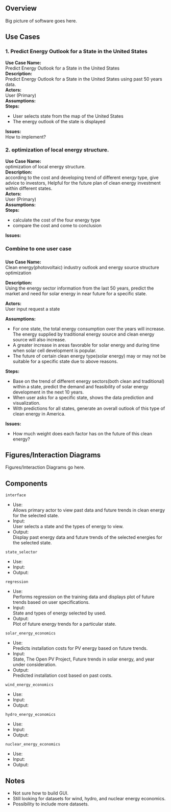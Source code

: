 ## Overview
Big picture of software goes here.

## Use Cases

### 1. Predict Energy Outlook for a State in the United States
**Use Case Name:**   
Predict Energy Outlook for a State in the United States  
**Description:**   
Predict Energy Outlook for a State in the United States using past 50 years data.  
**Actors:**   
User (Primary)  
**Assumptions:**  
**Steps:**  
* User selects state from the map of the United States  
* The energy outlook of the state is displayed  

**Issues:**  
How to implement?  

### 2. optimization of local energy structure.  
**Use Case Name:**  
optimization of local energy structure.  
**Description:**  
according to the cost and developing trend of different energy type, give advice to investors, Helpful for the future plan of clean energy investment within different states.  
**Actors:**  
User (Primary)  
**Assumptions:**  
**Steps:**  
* calculate the cost of the four energy type
* compare the cost and come to conclusion  

**Issues:**  


### Combine to one user case
###
**Use Case Name:**  
Clean energy(photovoltaic) industry outlook and energy source structure optimization  

**Description:**   
Using the energy sector information from the last 50 years, predict the market and need for solar energy in near future for a specific state.  

**Actors:**     
User input request a state   

**Assumptions:**  
* For one state, the total energy consumption over the years will increase. The energy supplied by traditional energy source and clean energy source will also increase.  
* A greater increase in areas favorable for solar energy and during time when solar cell development is popular.  
* The future of certain clean energy type(solar energy) may or may not be suitable for a specific state due to above reasons.  

**Steps:**  
* Base on the trend of different energy sectors(both clean and traditional) within a state, predict the demand and feasibility of solar energy development in the next 10 years.  
* When user asks for a specific state, shows the data prediction and visualization.  
* With predictions for all states, generate an overall outlook of this type of clean energy in America.  

**Issues:**  
* How much weight does each factor has on the future of this clean energy?  

## Figures/Interaction Diagrams

Figures/Interaction Diagrams go here.  

## Components

`interface`
* Use:  
Allows primary actor to view past data and future trends in clean energy for the selected state.  
* Input:  
User selects a state and the types of energy to view.  
* Output:  
Display past energy data and future trends of the selected energies for the selected state.  

`state_selector`  
* Use:  
* Input:  
* Output:  

`regression`  
* Use:  
Performs regression on the training data and displays plot of future trends based on user specifications.  
* Input:  
State and types of energy selected by used.  
* Output:  
Plot of future energy trends for a particular state.  

`solar_energy_economics`  
* Use:  
Predicts installation costs for PV energy based on future trends.  
* Input:  
State, The Open PV Project, Future trends in solar energy, and year under consideration.  
* Output:  
Predicted installation cost based on past costs.  

`wind_energy_economics`
* Use:  
* Input:  
* Output:  

`hydro_energy_economics`
* Use:  
* Input:  
* Output:  

`nuclear_energy_economics`
* Use:  
* Input:  
* Output:  

## Notes
* Not sure how to build GUI.
* Still looking for datasets for wind, hydro, and nuclear energy economics.
* Possibility to include more datasets.
